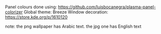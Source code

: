 Panel colours done using: https://github.com/luisbocanegra/plasma-panel-colorizer
Global theme: Breeze
Window decoration: https://store.kde.org/p/1610120

note: the png wallpaper has Arabic text. the jpg one has English text
